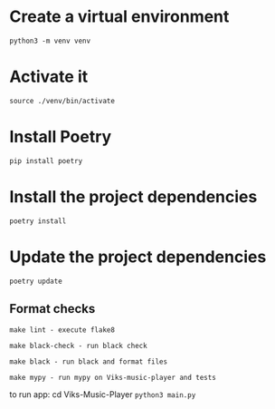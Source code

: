 

# Create a virtual environment
```python3 -m venv venv```

# Activate it
```source ./venv/bin/activate```

# Install Poetry
```pip install poetry```

# Install the project dependencies 
```poetry install```

# Update the project dependencies 
```poetry update```

## Format checks

```shell script
make lint - execute flake8

make black-check - run black check

make black - run black and format files

make mypy - run mypy on Viks-music-player and tests

```

to run app:
cd Viks-Music-Player
```python3 main.py```